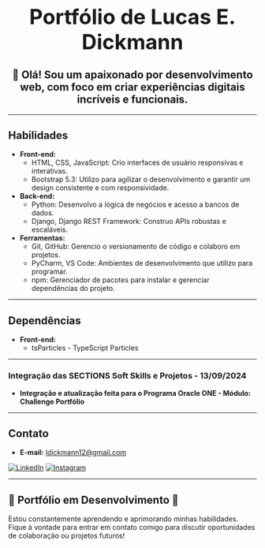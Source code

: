 <div align="center">
  <h1 style="font-size: 3em;">Portfólio de Lucas E. Dickmann</h1>
  <h2 style="font-size: 1.5em;">👋 Olá! Sou um apaixonado por desenvolvimento web, com foco em criar experiências digitais incríveis e funcionais.</h2>
</div>

---

## Habilidades

* **Front-end:**
    * HTML, CSS, JavaScript: Crio interfaces de usuário responsivas e interativas.
    * Bootstrap 5.3: Utilizo para agilizar o desenvolvimento e garantir um design consistente e com responsividade.
* **Back-end:**
    * Python: Desenvolvo a lógica de negócios e acesso a bancos de dados.
    * Django, Django REST Framework: Construo APIs robustas e escaláveis.
* **Ferramentas:**
    * Git, GitHub: Gerencio o versionamento de código e colaboro em projetos.
    * PyCharm, VS Code: Ambientes de desenvolvimento que utilizo para programar.
    * npm: Gerenciador de pacotes para instalar e gerenciar dependências do projeto.

---

## Dependências

* **Front-end:**
    * tsParticles - TypeScript Particles

---

### Integração das SECTIONS Soft Skills e Projetos - 13/09/2024
* **Integração e atualização feita para o Programa Oracle ONE - Módulo: Challenge Portfólio**

---
## Contato

* **E-mail:** ldickmann12@gmail.com

[![LinkedIn](https://img.shields.io/badge/linkedin-%230077B5.svg?style=for-the-badge&logo=linkedin&logoColor=white)](https://linkedin.com/in/lucas-dickmann) [![Instagram](https://img.shields.io/badge/Instagram-%23E4405F.svg?style=for-the-badge&logo=Instagram&logoColor=white)](https://instagram.com/luksdickmann)

---

## 🌱 Portfólio em Desenvolvimento 🌱

Estou constantemente aprendendo e aprimorando minhas habilidades. Fique à vontade para entrar em contato comigo para discutir oportunidades de colaboração ou projetos futuros!
